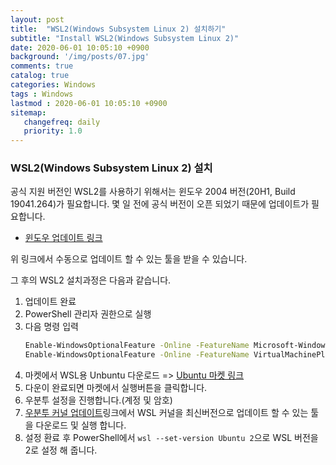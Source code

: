 ```yaml
---
layout: post
title:  "WSL2(Windows Subsystem Linux 2) 설치하기"
subtitle: "Install WSL2(Windows Subsystem Linux 2)"
date: 2020-06-01 10:05:10 +0900
background: '/img/posts/07.jpg'
comments: true
catalog: true
categories: Windows
tags : Windows
lastmod : 2020-06-01 10:05:10 +0900
sitemap:
   changefreq: daily
   priority: 1.0
---
```


### WSL2(Windows Subsystem Linux 2) 설치

공식 지원 버전인 WSL2를 사용하기 위해서는 윈도우 2004 버전(20H1, Build 19041.264)가 필요합니다. 몇 일 전에 공식 버전이 오픈 되었기 때문에 업데이트가 필요합니다.
- [윈도우 업데이트 링크](https://www.microsoft.com/ko-kr/software-download/windows10)

위 링크에서 수동으로 업데이트 할 수 있는 툴을 받을 수 있습니다.

그 후의  WSL2 설치과정은 다음과 같습니다.

1. 업데이트 완료
2. PowerShell 관리자 권한으로 실행
3. 다음 명령 입력
   ```bash
   Enable-WindowsOptionalFeature -Online -FeatureName Microsoft-Windows-Subsystem-Linux
   Enable-WindowsOptionalFeature -Online -FeatureName VirtualMachinePlatform
   ```
4. 마켓에서 WSL용 Unbuntu 다운로드 => [Ubuntu 마켓 링크](ms-windows-store://pdp?productId=9NBLGGH4MSV6&ocid=&cid=&referrer=unistoreweb&scenario=click&webig=240968bf-b51b-4194-98f7-d5014cbf6c4b&muid=0190504D4B686AFF1A215E6E4F686CAE&websession=90380ed73ffc4961975e0d2745520c77&tduid=)
5. 다운이 완료되면 마켓에서 실행버튼을 클릭합니다.
6. 우분투 설정을 진행합니다.(계정 및 암호)
7. [우분투 커널 업데이트](https://docs.microsoft.com/ko-kr/windows/wsl/wsl2-kernel)링크에서 WSL 커널을 최신버전으로 업데이트 할 수 있는 툴을 다운로드 및 실행 합니다.
8. 설정 환료 후 PowerShell에서 `wsl --set-version Ubuntu 2`으로 WSL 버전을 2로 설정 해 줍니다.


